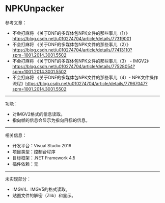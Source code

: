 # NPKUnpacker
参考文章：
- 不会打麻将 《关于DNF的多媒体包NPK文件的那些事儿（1）》https://blog.csdn.net/u010274704/article/details/77319001
- 不会打麻将 《关于DNF的多媒体包NPK文件的那些事儿（2）》https://blog.csdn.net/u010274704/article/details/77413110?spm=1001.2014.3001.5502
- 不会打麻将 《关于DNF的多媒体包NPK文件的那些事儿（3） - IMGV2》https://blog.csdn.net/u010274704/article/details/77528054?spm=1001.2014.3001.5502
- 不会打麻将 《关于DNF的多媒体包NPK文件的那些事儿（4）- NPK文件操作流程》https://blog.csdn.net/u010274704/article/details/77967047?spm=1001.2014.3001.5502
---

功能：
- 对IMGV2格式的信息读取。  
- 指向帧的信息会显示为指向目标的信息。  

---

相关信息：
- 开发平台：Visual Studio 2019
- 项目类型：控制台程序
- 目标框架：.NET Framework 4.5
- 插件依赖：无

---
未实现部分：
- IMGV4、IMGV5的格式读取。
- 贴图文件的解密（Zlib）和显示。
